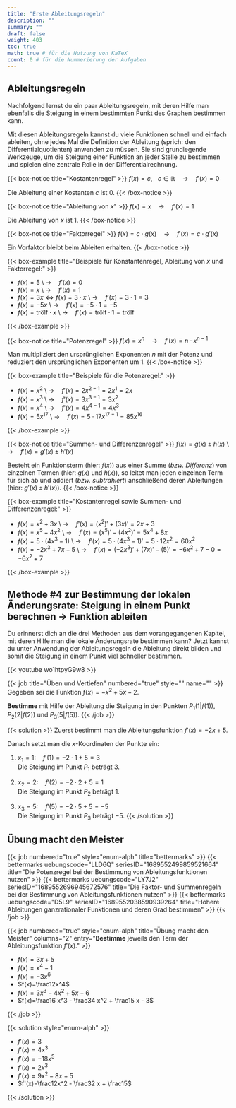 ```yaml
---
title: "Erste Ableitungsregeln"
description: ""
summary: ""
draft: false
weight: 403
toc: true
math: true # für die Nutzung von KaTeX
count: 0 # für die Nummerierung der Aufgaben
---
```


## Ableitungsregeln

Nachfolgend lernst du ein paar Ableitungsregeln, mit deren Hilfe man ebenfalls die Steigung in einem bestimmten Punkt des Graphen bestimmen kann.

Mit diesen Ableitungsregeln kannst du viele Funktionen schnell und einfach ableiten, ohne jedes Mal die Definition der Ableitung (sprich: den Differentialquotienten) anwenden zu müssen. Sie sind grundlegende Werkzeuge, um die Steigung einer Funktion an jeder Stelle zu bestimmen und spielen eine zentrale Rolle in der Differentialrechnung.

<!-- Kostantenregel -->
{{< box-notice title="Kostantenregel" >}}
$f(x)=c, \hspace{10pt} c \in \mathbb{R} \quad \rightarrow \quad f'(x) = 0$

Die Ableitung einer Kostanten $c$ ist $0$.
{{< /box-notice >}}

<!-- Ableitung von x -->
{{< box-notice title="Ableitung von $x$" >}}
$f(x)=x \quad \rightarrow \quad f'(x) = 1$

Die Ableitung von $x$ ist $1$.
{{< /box-notice >}}

<!-- Faktorregel -->
{{< box-notice title="Faktorregel" >}}
$f(x) = c \cdot g(x) \quad \rightarrow \quad f'(x) = c \cdot g'(x)$

Ein Vorfaktor bleibt beim Ableiten erhalten.
{{< /box-notice >}}

<!-- Beispiele für Konstantenregel, Ableitung von $x$ und Faktorregel -->
{{< box-example title="Beispiele für Konstantenregel, Ableitung von $x$ und Faktorregel:" >}}

- $f(x)=5$ \ $\rightarrow \quad f'(x) = 0$
- $f(x)=x$ \ $\rightarrow \quad f'(x) = 1$
- $f(x)=3x \Leftrightarrow f(x)=3 \cdot x$ \ $\rightarrow \quad f'(x) = 3 \cdot 1 = 3$
- $f(x)=-5x$ \ $\rightarrow \quad f'(x) = -5 \cdot 1 = -5$
- $f(x)= \text{trölf} \cdot x$ \ $\rightarrow \quad f'(x) = \text{trölf} \cdot 1 = \text{trölf}$

{{< /box-example >}}

<!-- Potenzregel -->
{{< box-notice title="Potenzregel" >}}
$f(x) = x^n \quad \rightarrow \quad f'(x) = n \cdot x^{n-1}$

Man multipliziert den ursprünglichen Exponenten $n$ mit der Potenz und reduziert den ursprünglichen Exponenten um $1$.
{{< /box-notice >}}

<!-- Beispiele für die Potenzregel -->
{{< box-example title="Beispiele für die Potenzregel:" >}}

- $f(x)=x^2$ \ $\rightarrow \quad f'(x) = 2x^{2-1}=2x^1=2x$
- $f(x)=x^3$ \ $\rightarrow \quad f'(x) = 3x^{3-1}=3x^2$
- $f(x)=x^4$ \ $\rightarrow \quad f'(x) = 4x^{4-1}=4x^3$
- $f(x)=5x^{17}$ \ $\rightarrow \quad f'(x) = 5 \cdot 17x^{17-1}=85x^{16}$

{{< /box-example >}}

<!-- Summen- und Differenzenregel -->
{{< box-notice title="Summen- und Differenzenregel" >}}
$f(x) = g(x) \pm h(x)$ \ $\rightarrow \quad f'(x) = g'(x) \pm h'(x)$

Besteht ein Funktionsterm (hier: $f(x)$) aus einer Summe (*bzw. Differenz*) von einzelnen Termen (hier: $g(x)$ und $h(x)$), so leitet man jeden einzelnen Term für sich ab und addiert (*bzw. subtrahiert*) anschließend deren Ableitungen (hier: $g'(x) \pm h'(x)$).
{{< /box-notice >}}

<!-- Beispiele für alle bisherigen Ableitungsregeln zusammen -->
{{< box-example title="Kostantenregel sowie Summen- und Differenzenregel:" >}}

- $f(x)=x^2 + 3x$ \ $\rightarrow \quad f'(x) = (x^2)' + (3x)' = 2x + 3$
- $f(x)=x^5 - 4x^2$ \ $\rightarrow \quad f'(x) = (x^5)' - (4x^2)' = 5x^4 + 8x$
- $f(x)=5 \cdot (4x^3 - 1)$ \ $\rightarrow \quad f'(x) = 5 \cdot (4x^3 - 1)'= 5 \cdot 12x^2 = 60x^2$
- $f(x)=-2x^3 + 7x - 5$ \ $\rightarrow \quad f'(x) = (-2x^3)' + (7x)' - (5)' = -6x^2 + 7 - 0 = -6x^2 + 7$

{{< /box-example >}}

## Methode #4 zur Bestimmung der lokalen Änderungsrate: Steigung in einem Punkt berechnen $\rightarrow$ Funktion ableiten

Du erinnerst dich an die drei Methoden aus dem vorangegangenen Kapitel, mit deren Hilfe man die lokale Änderungsrate bestimmen kann? Jetzt kannst du unter Anwendung der Ableitungsregeln die Ableitung direkt bilden und somit die Steigung in einem Punkt viel schneller bestimmen.

{{< youtube wo1htpyG9w8 >}}

{{< job title="Üben und Vertiefen" numbered="true" style="" name="" >}}
Gegeben sei die Funktion $f(x)= -x^2 + 5x - 2$.

**Bestimme** mit Hilfe der Ableitung die Steigung in den Punkten $P_1 \left(1|f(1)\right)$, $P_2 \left(2|f(2)\right)$ und $P_3 \left(5|f(5)\right)$.
{{< /job >}}

{{< solution >}}
Zuerst bestimmt man die Ableitungsfunktion $f'(x)=-2x+5$.

Danach setzt man die $x$-Koordinaten der Punkte ein:

1. $x_1=1: \quad f'(1)=-2 \cdot 1 + 5 = 3$ \
Die Steigung im Punkt $P_1$ beträgt $3$.

2. $x_2=2: \quad f'(2)=-2 \cdot 2 + 5 = 1$ \
Die Steigung im Punkt $P_2$ beträgt $1$.

3. $x_3=5: \quad f'(5)=-2 \cdot 5 + 5 = -5$ \
Die Steigung im Punkt $P_3$ beträgt $-5$.
{{< /solution >}}

## Übung macht den Meister

{{< job numbered="true" style="enum-alph" title="bettermarks" >}}
    {{< bettermarks uebungscode="LLD6Q" seriesID="1689552499859521664" title="Die Potenzregel bei der Bestimmung von Ableitungsfunktionen nutzen" >}}
    {{< bettermarks uebungscode="LY7J2" seriesID="1689552696945672576" title="Die Faktor- und Summenregeln bei der Bestimmung von Ableitungsfunktionen nutzen" >}}
    {{< bettermarks uebungscode="D5L9" seriesID="1689552038590939264" title="Höhere Ableitungen ganzrationaler Funktionen und deren Grad bestimmen" >}}
{{< /job >}}

{{< job numbered="true" style="enum-alph" title="Übung macht den Meister" columns="2" entry="**Bestimme** jeweils den Term der Ableitungsfunktion $f'(x)$." >}}

- $f(x)=3x+5$
- $f(x)=x^4-1$
- $f(x)=-3x^6$
- $f(x)=\frac12x^4$
- $f(x)=3x^3-4x^2+5x-6$
- $f(x)=\frac16 x^3 - \frac34 x^2 + \frac15 x - 3$

{{< /job >}}

{{< solution style="enum-alph" >}}

- $f'(x)=3$
- $f'(x)=4x^3$
- $f'(x)=-18x^5$
- $f'(x)=2x^3$
- $f'(x)=9x^2 - 8x + 5$
- $f'(x)=\frac12x^2 - \frac32 x + \frac15$

{{< /solution >}}
